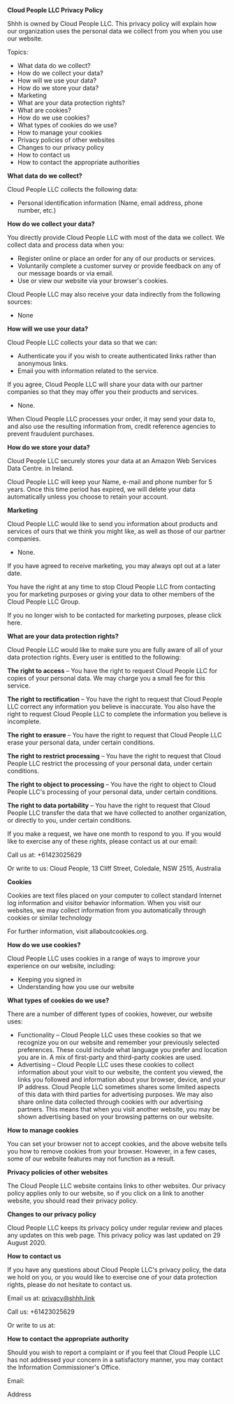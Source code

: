 **Cloud People LLC Privacy Policy**

Shhh is owned by Cloud People LLC. This privacy policy will explain how our organization uses the personal data we collect from you when you use our website.

Topics:

- What data do we collect?
- How do we collect your data?
- How will we use your data?
- How do we store your data?
- Marketing
- What are your data protection rights?
- What are cookies?
- How do we use cookies?
- What types of cookies do we use?
- How to manage your cookies
- Privacy policies of other websites
- Changes to our privacy policy
- How to contact us
- How to contact the appropriate authorities

**What data do we collect?**

Cloud People LLC collects the following data:

- Personal identification information (Name, email address, phone number, etc.)

**How do we collect your data?**

You directly provide Cloud People LLC with most of the data we collect. We collect data and process data when you:

- Register online or place an order for any of our products or services.
- Voluntarily complete a customer survey or provide feedback on any of our message boards or via email.
- Use or view our website via your browser&#39;s cookies.

Cloud People LLC may also receive your data indirectly from the following sources:

- None

**How will we use your data?**

Cloud People LLC collects your data so that we can:

- Authenticate you if you wish to create authenticated links rather than anonymous links.
- Email you with information related to the service.

If you agree, Cloud People LLC will share your data with our partner companies so that they may offer you their products and services.

- None.

When Cloud People LLC processes your order, it may send your data to, and also use the resulting information from, credit reference agencies to prevent fraudulent purchases.

**How do we store your data?**

Cloud People LLC securely stores your data at an Amazon Web Services Data Centre. in Ireland.

Cloud People LLC will keep your Name, e-mail and phone number for 5 years. Once this time period has expired, we will delete your data automatically unless you choose to retain your account.

**Marketing**

Cloud People LLC would like to send you information about products and services of ours that we think you might like, as well as those of our partner companies.

- None.

If you have agreed to receive marketing, you may always opt out at a later date.

You have the right at any time to stop Cloud People LLC from contacting you for marketing purposes or giving your data to other members of the Cloud People LLC Group.

If you no longer wish to be contacted for marketing purposes, please click here.

**What are your data protection rights?**

Cloud People LLC would like to make sure you are fully aware of all of your data protection rights. Every user is entitled to the following:

**The right to access**  – You have the right to request Cloud People LLC for copies of your personal data. We may charge you a small fee for this service.

**The right to rectification**  – You have the right to request that Cloud People LLC correct any information you believe is inaccurate. You also have the right to request Cloud People LLC to complete the information you believe is incomplete.

**The right to erasure**  – You have the right to request that Cloud People LLC erase your personal data, under certain conditions.

**The right to restrict processing**  – You have the right to request that Cloud People LLC restrict the processing of your personal data, under certain conditions.

**The right to object to processing**  – You have the right to object to Cloud People LLC&#39;s processing of your personal data, under certain conditions.

**The right to data portability**  – You have the right to request that Cloud People LLC transfer the data that we have collected to another organization, or directly to you, under certain conditions.

If you make a request, we have one month to respond to you. If you would like to exercise any of these rights, please contact us at our email:

Call us at: +61423025629

Or write to us: Cloud People, 13 Cliff Street, Coledale, NSW 2515, Australia

**Cookies**

Cookies are text files placed on your computer to collect standard Internet log information and visitor behavior information. When you visit our websites, we may collect information from you automatically through cookies or similar technology

For further information, visit allaboutcookies.org.

**How do we use cookies?**

Cloud People LLC uses cookies in a range of ways to improve your experience on our website, including:

- Keeping you signed in
- Understanding how you use our website

**What types of cookies do we use?**

There are a number of different types of cookies, however, our website uses:

- Functionality – Cloud People LLC uses these cookies so that we recognize you on our website and remember your previously selected preferences. These could include what language you prefer and location you are in. A mix of first-party and third-party cookies are used.
- Advertising – Cloud People LLC uses these cookies to collect information about your visit to our website, the content you viewed, the links you followed and information about your browser, device, and your IP address. Cloud People LLC sometimes shares some limited aspects of this data with third parties for advertising purposes. We may also share online data collected through cookies with our advertising partners. This means that when you visit another website, you may be shown advertising based on your browsing patterns on our website.

**How to manage cookies**

You can set your browser not to accept cookies, and the above website tells you how to remove cookies from your browser. However, in a few cases, some of our website features may not function as a result.

**Privacy policies of other websites**

The Cloud People LLC website contains links to other websites. Our privacy policy applies only to our website, so if you click on a link to another website, you should read their privacy policy.

**Changes to our privacy policy**

Cloud People LLC keeps its privacy policy under regular review and places any updates on this web page. This privacy policy was last updated on 29 August 2020.

**How to contact us**

If you have any questions about Cloud People LLC&#39;s privacy policy, the data we hold on you, or you would like to exercise one of your data protection rights, please do not hesitate to contact us.

Email us at: privacy@shhh.link

Call us: +61423025629

Or write to us at:

**How to contact the appropriate authority**

Should you wish to report a complaint or if you feel that Cloud People LLC has not addressed your concern in a satisfactory manner, you may contact the Information Commissioner&#39;s Office.

Email:

Address